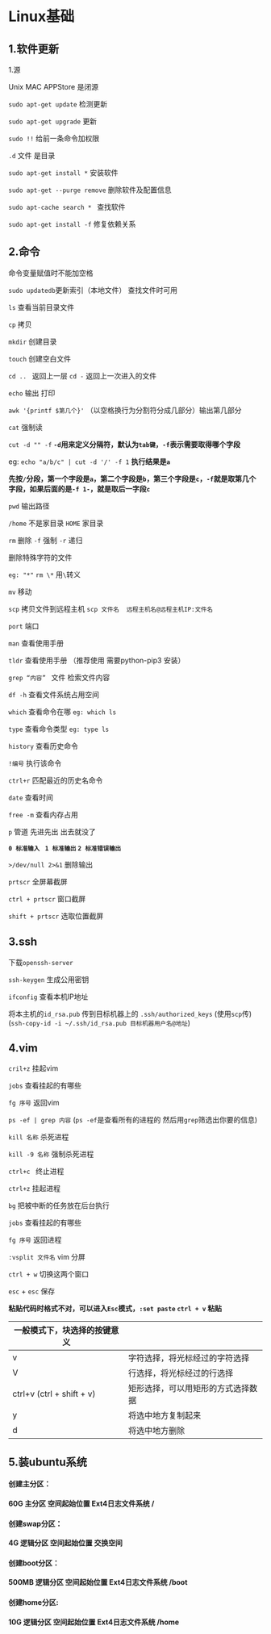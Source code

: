 # Linux基础

## 1.软件更新

1.源

Unix MAC APPStore 是闭源

`sudo apt-get update` 检测更新

`sudo apt-get upgrade` 更新

`sudo !!` 给前一条命令加权限

`.d` 文件 是目录

`sudo apt-get install *`  安装软件

`sudo apt-get --purge remove` 删除软件及配置信息

`sudo apt-cache search * `  查找软件

`sudo apt-get install -f`  修复依赖关系

## 2.命令

命令变量赋值时不能加空格

`sudo updatedb`更新索引（本地文件） 查找文件时可用

`ls`  查看当前目录文件

`cp` 拷贝

`mkdir` 创建目录

`touch` 创建空白文件

`cd .. ` 返回上一层  `cd -` 返回上一次进入的文件



`echo` 输出 打印

`awk '{printf $第几个}'`  （以空格换行为分割符分成几部分）输出第几部分 

`cat` 强制读

`cut -d "" -f`     **`-d`用来定义分隔符，默认为`tab键`，`-f`表示需要取得哪个字段** 

eg: `echo "a/b/c" | cut -d '/' -f 1`   **执行结果是`a`** 

**先按`/`分段，第一个字段是`a`，第二个字段是`b`，第三个字段是`c`，`-f`就是取第几个字段，如果后面的是`-f 1-`，就是取后一字段`c`**



`pwd` 输出路径

`/home` 不是家目录  `HOME` 家目录



`rm` 删除  `-f` 强制  `-r` 递归

删除特殊字符的文件

`eg: "*"`   `rm \*` 用`\`转义



`mv` 移动



`scp`  拷贝文件到远程主机 `scp 文件名  远程主机名@远程主机IP:文件名`



`port` 端口

`man`  查看使用手册

`tldr`  查看使用手册 （推荐使用  需要python-pip3 安装）

`grep “内容” ` 文件    检索文件内容

`df -h`  查看文件系统占用空间

`which` 查看命令在哪 `eg: which ls`

`type` 查看命令类型 `eg: type ls`

`history` 查看历史命令

`!编号`   执行该命令

`ctrl+r` 匹配最近的历史名命令

`date` 查看时间

`free -m`  查看内存占用



`p` 管道  先进先出  出去就没了



**`0 标准输入 ` `1 标准输出` `2 标准错误输出`**

 `>/dev/null 2>&1`   删除输出



`prtscr` 全屏幕截屏

`ctrl + prtscr` 窗口截屏

`shift + prtscr` 选取位置截屏



## 3.ssh

下载`openssh-server`

`ssh-keygen`  生成公用密钥

`ifconfig` 查看本机IP地址

将本主机的`id_rsa.pub` 传到目标机器上的 `.ssh/authorized_keys` (使用`scp`传) (`ssh-copy-id -i ~/.ssh/id_rsa.pub 目标机器用户名@地址`)



## 4.vim

`cril+z` 挂起vim

`jobs`  查看挂起的有哪些

`fg 序号` 返回vim



`ps -ef | grep 内容`   (`ps -ef`是查看所有的进程的 然后用`grep`筛选出你要的信息)

`kill 名称`  杀死进程

`kill -9 名称`  强制杀死进程

`ctrl+c `  终止进程

`ctrl+z`  挂起进程

`bg`  把被中断的任务放在后台执行

`jobs`  查看挂起的有哪些

`fg 序号` 返回进程



`:vsplit 文件名` vim 分屏

`ctrl + w` 切换这两个窗口



`esc` + `esc` 保存

**粘贴代码时格式不对，可以进入`Esc`模式，`:set paste`   `ctrl + v`  粘贴**



| 一般模式下，块选择的按键意义 |                                    |
| ---------------------------- | ---------------------------------- |
| v                            | 字符选择，将光标经过的字符选择     |
| V                            | 行选择，将光标经过的行选择         |
| ctrl+v (ctrl + shift + v)    | 矩形选择，可以用矩形的方式选择数据 |
| y                            | 将选中地方复制起来                 |
| d                            | 将选中地方删除                     |





## 5.装ubuntu系统

#### **创建主分区：**

**60G    主分区    空间起始位置    Ext4日志文件系统    /**

#### **创建swap分区：**

**4G    逻辑分区        空间起始位置    交换空间**

#### **创建boot分区：**

**500MB    逻辑分区   空间起始位置    Ext4日志文件系统   /boot**

#### **创建home分区:**

**10G    逻辑分区   空间起始位置    Ext4日志文件系统   /home**
